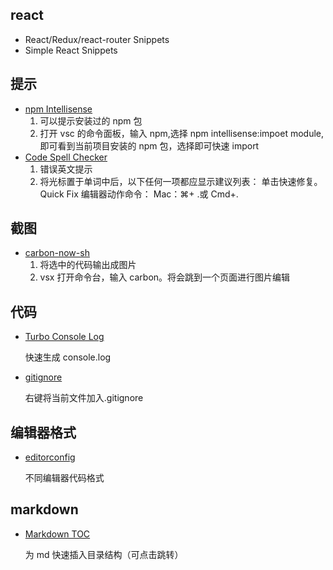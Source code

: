 ## react

- React/Redux/react-router Snippets
- Simple React Snippets

## 提示

- [npm Intellisense](https://marketplace.visualstudio.com/items?itemName=christian-kohler.npm-intellisense#review-details)
  1. 可以提示安装过的 npm 包
  2. 打开 vsc 的命令面板，输入 npm,选择 npm intellisense:impoet module,即可看到当前项目安装的 npm 包，选择即可快速 import
- [Code Spell Checker](https://marketplace.visualstudio.com/items?itemName=streetsidesoftware.code-spell-checker#review-details)
  1. 错误英文提示
  2. 将光标置于单词中后，以下任何一项都应显示建议列表：
     单击快速修复。
     Quick Fix 编辑器动作命令：
     Mac：⌘+ .或 Cmd+.

## 截图

- [carbon-now-sh](https://marketplace.visualstudio.com/items?itemName=ericadamski.carbon-now-sh#review-details)
  1. 将选中的代码输出成图片
  2. vsx 打开命令台，输入 carbon。将会跳到一个页面进行图片编辑

## 代码

- [Turbo Console Log](https://marketplace.visualstudio.com/items?itemName=ChakrounAnas.turbo-console-log#review-details)

  快速生成 console.log

- [gitignore](https://marketplace.visualstudio.com/items?itemName=michelemelluso.gitignore#review-details)

  右键将当前文件加入.gitignore

## 编辑器格式

- [editorconfig](https://editorconfig.org/)

  不同编辑器代码格式

## markdown

- [Markdown TOC](https://marketplace.visualstudio.com/items?itemName=AlanWalk.markdown-toc#review-details)

  为 md 快速插入目录结构（可点击跳转）
